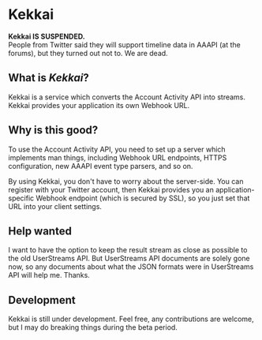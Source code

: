 # Kekkai

**Kekkai IS SUSPENDED.**  
People from Twitter said they will support timeline data in AAAPI (at the forums), but they turned out not to. We are dead.

## What is _Kekkai_?

Kekkai is a service which converts the Account Activity API into streams.  
Kekkai provides your application its own Webhook URL.

## Why is this good?

To use the Account Activity API, you need to set up a server which implements man things,
including Webhook URL endpoints, HTTPS configuration, new AAAPI event type parsers, and so on.

By using Kekkai, you don't have to worry about the server-side. You can register with your Twitter account,
then Kekkai provides you an application-specific Webhook endpoint (which is secured by SSL),
so you just set that URL into your client settings.

## Help wanted

I want to have the option to keep the result stream as close as possible to the old UserStreams API.
But UserStreams API documents are solely gone now, so any documents about what the JSON formats were in UserStreams API
will help me. Thanks.

## Development

Kekkai is still under development. Feel free, any contributions are welcome, but I may do breaking things during the beta period.
